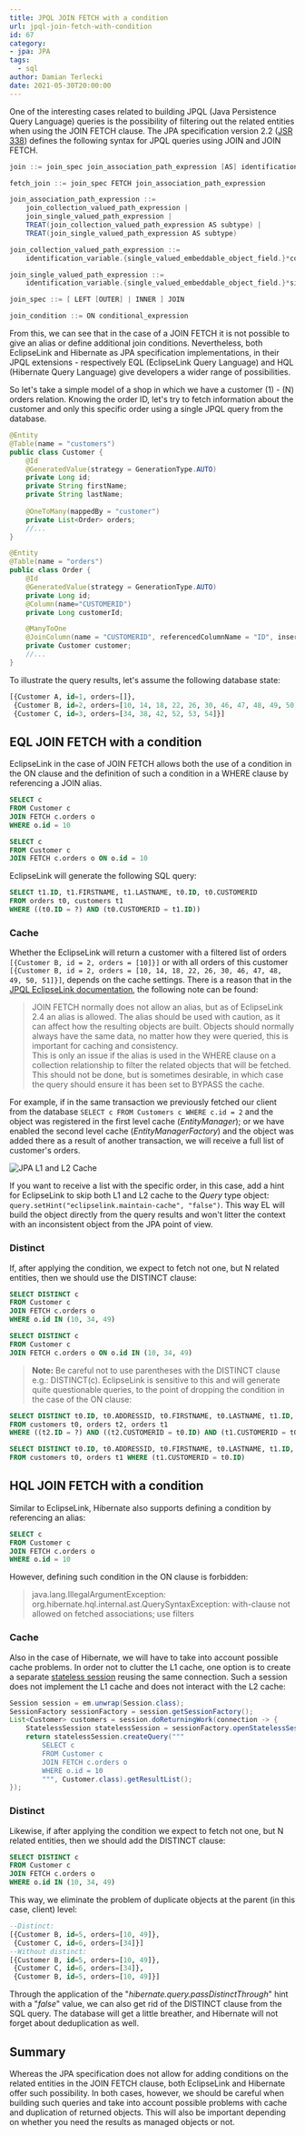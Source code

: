 ```yaml
---
title: JPQL JOIN FETCH with a condition
url: jpql-join-fetch-with-condition
id: 67
category:
- jpa: JPA
tags:
  - sql
author: Damian Terlecki
date: 2021-05-30T20:00:00
---
```


One of the interesting cases related to building JPQL (Java Persistence Query Language) queries
is the possibility of filtering out the related entities when using the JOIN FETCH clause.
The JPA specification version 2.2 ([JSR 338](https://download.oracle.com/otn-pub/jcp/persistence-2_2-mrel-spec/JavaPersistence.pdf))
defines the following syntax for JPQL queries using JOIN and JOIN FETCH.

```groovy
join ::= join_spec join_association_path_expression [AS] identification_variable [join_condition]

fetch_join ::= join_spec FETCH join_association_path_expression

join_association_path_expression ::=
    join_collection_valued_path_expression |
    join_single_valued_path_expression |
    TREAT(join_collection_valued_path_expression AS subtype) |
    TREAT(join_single_valued_path_expression AS subtype)

join_collection_valued_path_expression ::=
    identification_variable.{single_valued_embeddable_object_field.}*collection_valued_field

join_single_valued_path_expression ::=
    identification_variable.{single_valued_embeddable_object_field.}*single_valued_object_field

join_spec ::= [ LEFT [OUTER] | INNER ] JOIN

join_condition ::= ON conditional_expression
```

From this, we can see that in the case of a JOIN FETCH it is not possible to give an alias or define additional join conditions.
Nevertheless, both EclipseLink and Hibernate as JPA specification implementations, in their JPQL extensions - respectively
EQL (EclipseLink Query Language) and HQL (Hibernate Query Language) give developers a wider range of possibilities.

So let's take a simple model of a shop in which we have a customer (1) - (N) orders relation. Knowing the order ID,
let's try to fetch information about the customer and only this specific order using a single JPQL query from the database.

```java
@Entity
@Table(name = "customers")
public class Customer {
    @Id
    @GeneratedValue(strategy = GenerationType.AUTO)
    private Long id;
    private String firstName;
    private String lastName;
    
    @OneToMany(mappedBy = "customer")
    private List<Order> orders;
    //...
}

@Entity
@Table(name = "orders")
public class Order {
    @Id
    @GeneratedValue(strategy = GenerationType.AUTO)
    private Long id;
    @Column(name="CUSTOMERID")
    private Long customerId;

    @ManyToOne
    @JoinColumn(name = "CUSTOMERID", referencedColumnName = "ID", insertable = false, updatable = false)
    private Customer customer;
    //...
}
```

To illustrate the query results, let's assume the following database state:
```sql
[{Customer A, id=1, orders=[]},
 {Customer B, id=2, orders=[10, 14, 18, 22, 26, 30, 46, 47, 48, 49, 50, 51]},
 {Customer C, id=3, orders=[34, 38, 42, 52, 53, 54]}]
```

## EQL JOIN FETCH with a condition

EclipseLink in the case of JOIN FETCH allows both the use of a condition in the ON clause and the definition of such a condition
in a WHERE clause by referencing a JOIN alias.

```sql
SELECT c
FROM Customer c
JOIN FETCH c.orders o
WHERE o.id = 10

SELECT c
FROM Customer c
JOIN FETCH c.orders o ON o.id = 10
```

EclipseLink will generate the following SQL query:

```sql
SELECT t1.ID, t1.FIRSTNAME, t1.LASTNAME, t0.ID, t0.CUSTOMERID
FROM orders t0, customers t1
WHERE ((t0.ID = ?) AND (t0.CUSTOMERID = t1.ID))
```

### Cache

Whether the EclipseLink will return a customer with a filtered list of orders `[{Customer B, id = 2, orders = [10]}]`
or with all orders of this customer `[{Customer B, id = 2, orders = [10, 14, 18, 22, 26, 30, 46, 47, 48, 49, 50, 51]}]`, depends on
the cache settings. There is a reason that in the [JPQL EclipseLink documentation](https://wiki.eclipse.org/EclipseLink/UserGuide/JPA/Basic_JPA_Development/Querying/JPQL),
the following note can be found:

> JOIN FETCH normally does not allow an alias, but as of EclipseLink 2.4 an alias is allowed. The alias should be used with caution, as it can affect how the resulting objects are built. Objects should normally always have the same data, no matter how they were queried, this is important for caching and consistency.<br/>This is only an issue if the alias is used in the WHERE clause on a collection relationship to filter the related objects that will be fetched. This should not be done, but is sometimes desirable, in which case the query should ensure it has been set to BYPASS the cache.

For example, if in the same transaction we previously fetched our client from the database `SELECT c FROM Customers c WHERE c.id = 2`
and the object was registered in the first level cache (*EntityManager*); or we have enabled the second level cache (*EntityManagerFactory*)
and the object was added there as a result of another transaction, we will receive a full list of customer's orders.

<img src="/img/hq/jpa-join-fetch-criteria.svg" alt="JPA L1 and L2 Cache" title="JPA L1 and L2 Cache">

If you want to receive a list with the specific order, in this case, add a hint for EclipseLink to skip both L1 and L2 cache 
to the *Query* type object: `query.setHint("eclipselink.maintain-cache", "false")`. This way EL will build the object directly from the query results
and won't litter the context with an inconsistent object from the JPA point of view.

### Distinct

If, after applying the condition, we expect to fetch not one, but N related entities, then we should use the DISTINCT clause:

```sql
SELECT DISTINCT c
FROM Customer c
JOIN FETCH c.orders o
WHERE o.id IN (10, 34, 49)

SELECT DISTINCT c
FROM Customer c
JOIN FETCH c.orders o ON o.id IN (10, 34, 49)
```

> **Note:** Be careful not to use parentheses with the DISTINCT clause e.g.: DISTINCT(c). EclipseLink is sensitive to this and will generate quite questionable queries, to the point of dropping the condition in the case of the ON clause:
```sql
SELECT DISTINCT t0.ID, t0.ADDRESSID, t0.FIRSTNAME, t0.LASTNAME, t1.ID, t1.CUSTOMERID
FROM customers t0, orders t2, orders t1
WHERE ((t2.ID = ?) AND ((t2.CUSTOMERID = t0.ID) AND (t1.CUSTOMERID = t0.ID)))

SELECT DISTINCT t0.ID, t0.ADDRESSID, t0.FIRSTNAME, t0.LASTNAME, t1.ID, t1.CUSTOMERID
FROM customers t0, orders t1 WHERE (t1.CUSTOMERID = t0.ID)
```


## HQL JOIN FETCH with a condition

Similar to EclipseLink, Hibernate also supports defining a condition by referencing an alias:

```sql
SELECT c
FROM Customer c
JOIN FETCH c.orders o
WHERE o.id = 10
```

However, defining such condition in the ON clause is forbidden:

> java.lang.IllegalArgumentException: org.hibernate.hql.internal.ast.QuerySyntaxException: with-clause not allowed on fetched associations; use filters

### Cache

Also in the case of Hibernate, we will have to take into account possible cache problems. In order not to clutter the L1 cache, one option is to create
a separate [stateless session](https://docs.jboss.org/hibernate/orm/5.2/javadocs/org/hibernate/StatelessSession.html) reusing the same connection.
Such a session does not implement the L1 cache and does not interact with the L2 cache:
```java
Session session = em.unwrap(Session.class);
SessionFactory sessionFactory = session.getSessionFactory();
List<Customer> customers = session.doReturningWork(connection -> {
    StatelessSession statelessSession = sessionFactory.openStatelessSession(connection);
    return statelessSession.createQuery("""
        SELECT c
        FROM Customer c
        JOIN FETCH c.orders o
        WHERE o.id = 10
        """, Customer.class).getResultList();
});
```

### Distinct 

Likewise, if after applying the condition we expect to fetch not one, but N related entities, then we should add the DISTINCT clause:

```sql
SELECT DISTINCT c
FROM Customer c
JOIN FETCH c.orders o
WHERE o.id IN (10, 34, 49)
```

This way, we eliminate the problem of duplicate objects at the parent (in this case, client) level:
```sql
--Distinct:
[{Customer B, id=5, orders=[10, 49]},
 {Customer C, id=6, orders=[34]}]
--Without distinct:
[{Customer B, id=5, orders=[10, 49]},
 {Customer C, id=6, orders=[34]},
 {Customer B, id=5, orders=[10, 49]}]
```

Through the application of the "*hibernate.query.passDistinctThrough*" hint with a "*false*" value, we can also get rid of the DISTINCT clause from the
SQL query. The database will get a little breather, and Hibernate will not forget about deduplication as well.

## Summary

Whereas the JPA specification does not allow for adding conditions on the related entities in the JOIN FETCH clause,
both EclipseLink and Hibernate offer such possibility.
In both cases, however, we should be careful when building such queries and take into account possible problems with cache and duplication of returned objects.
This will also be important depending on whether you need the results as managed objects or not.